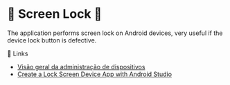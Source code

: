 # :tada: Screen Lock :iphone:

The application performs screen lock on Android devices, very useful if the device lock button is defective.

:link: Links
- [Visão geral da administração de dispositivos](https://developer.android.com/guide/topics/admin/device-admin)
- [Create a Lock Screen Device App with Android Studio](https://www.youtube.com/watch?v=JJcbB4FwtLY)
